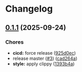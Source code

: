 # Changelog

## [0.1.1](https://github.com/marcocot/pizza-cli/compare/pizza-core-v0.1.0...pizza-core-v0.1.1) (2025-09-24)


### Chores

* **cicd:** force release ([925d0ec](https://github.com/marcocot/pizza-cli/commit/925d0ecef526375597b62595bd3a74811414a99f))
* release master ([#3](https://github.com/marcocot/pizza-cli/issues/3)) ([cad264a](https://github.com/marcocot/pizza-cli/commit/cad264acdac4feb2c413d15428b9247e851fc282))
* **style:** apply clippy ([1393b4a](https://github.com/marcocot/pizza-cli/commit/1393b4a35dd9eba0c0cb9b6154e3beeff3b37cc5))
